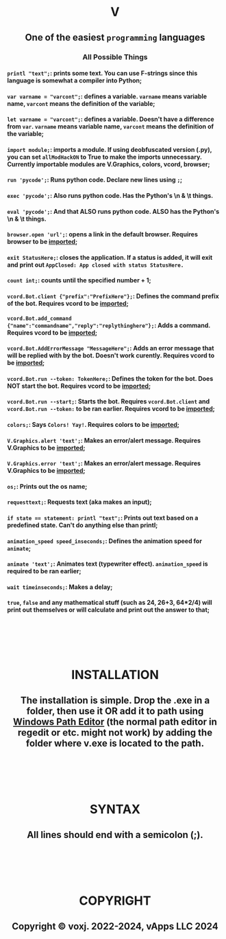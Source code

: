 <h1 align='center'>V</h1>
<h2 align='center'>One of the easiest <code>programming</code> languages</h2>
<h3 align='center'>All Possible Things</h3>
<h4><code>printl "text";</code>: prints some text. You can use F-strings since this language is somewhat a compiler into Python;</h4>
<h4><code>var varname = "varcont";</code>: defines a variable. <code>varname</code> means variable name, <code>varcont</code> means the definition of the variable;</h4>
<h4><code>let varname = "varcont";</code>: defines a variable. Doesn't have a difference from <code>var</code>. <code>varname</code> means variable name, <code>varcont</code> means the definition of the variable;</h4>
<h4><code>import module;</code>: imports a module. If using deobfuscated version (.py), you can set <code>allModHackON</code> to True to make the imports unnecessary. Currently importable modules are V.Graphics, colors,  vcord, browser;</h4>
<h4><code>run 'pycode';</code>: Runs python code. Declare new lines using <code>;</code>;</h4>
<h4><code>exec 'pycode';</code>: Also runs python code. Has the Python's \n & \t things.</h4>
<h4><code>eval 'pycode';</code>: And that ALSO runs python code. ALSO has the Python's \n & \t things.</h4>
<h4><code>browser.open 'url';</code>: opens a link in the default browser. Requires browser to be <a href="urlthing">imported</a>;</h4>
<h4><code>exit StatusHere;</code>: closes the application. If a status is added, it will exit and print out <code>AppClosed: App closed with status StatusHere.</code></h4>
<h4><code>count int;</code>: counts until the specified number + 1;</h4>
<h4><code>vcord.Bot.client {"prefix":"PrefixHere"};</code>: Defines the command prefix of the bot. Requires vcord to be <a href="urlthing">imported</a>;</h4>
<h4><code>vcord.Bot.add_command {"name":"commandname","reply":"replythinghere"};</code>: Adds a command. Requires vcord to be <a href="urlthing">imported</a>;</h4>
<h4><code>vcord.Bot.AddErrorMessage "MessageHere";</code>: Adds an error message that will be replied with by the bot. Doesn't work curently. Requires vcord to be <a href="urlthing">imported</a>;</h4>
<h4><code>vcord.Bot.run --token: TokenHere;</code>: Defines the token for the bot. Does NOT start the bot. Requires vcord to be <a href="urlthing">imported</a>;</h4>
<h4><code>vcord.Bot.run --start;</code>: Starts the bot. Requires <code>vcord.Bot.client</code> and <code>vcord.Bot.run --token:</code> to be ran earlier. Requires vcord to be <a href="urlthing">imported</a>;</h4>
<h4><code>colors;</code>: Says <code>Colors! Yay!</code>. Requires colors to be <a href="urlthing">imported</a>;</h4>
<h4><code>V.Graphics.alert 'text';</code>: Makes an error/alert message. Requires V.Graphics to be <a href="urlthing">imported</a>;</h4>
<h4><code>V.Graphics.error 'text';</code>: Makes an error/alert message. Requires V.Graphics to be <a href="urlthing">imported</a>;</h4>
<h4><code>os;</code>: Prints out the os name;</h4>
<h4><code>requesttext;</code>: Requests text (aka makes an input);</h4>
<h4><code>if state == statement: printl "text";</code>: Prints out text based on a predefined state. Can't do anything else than printl;</h4>
<h4><code>animation_speed speed_inseconds;</code>: Defines the animation speed for <code>animate</code>;</h4>
<h4><code>animate 'text';</code>: Animates text (typewriter effect). <code>animation_speed</code> is required to be ran earlier;</h4>
<h4><code>wait timeinseconds;</code>: Makes a delay;</h4>
<h4><code>true</code>, <code>false</code> and any mathematical stuff (such as 24, 26+3, 64*2/4) will print out themselves or will calculate and print out the answer to that;</h4>
<br><br><br><br>
<h1 align='center'>INSTALLATION</h1>
<h2 align='center'>The installation is simple. Drop the .exe in a folder, then use it OR add it to path using <a href='https://rix0rrr.github.io/WindowsPathEditor/'>Windows Path Editor</a> (the normal path editor in regedit or etc. might not work) by adding the folder where v.exe is located to the path.</h2>
<br><br><br><br>
<h1 align='center'>SYNTAX</h1>
<h2 align='center'>All lines should end with a semicolon (;).</h2>
<br><br><br><br>
<h1 align='center'>COPYRIGHT</h1>
<h2 align='center'>Copyright © voxj. 2022-2024, vApps LLC 2024</h2>
